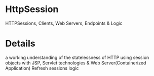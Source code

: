 # HttpSession

HTTPSessions, Clients, Web Servers, Endpoints &amp; Logic

# Details
a working understanding of the statelessness of HTTP using  session objects with JSP, Servlet technologies & Web Server(Containerized Application) Refresh sessions logic




